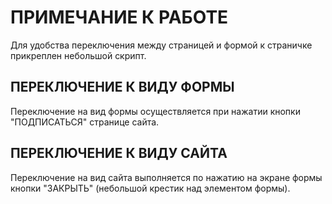 # ПРИМЕЧАНИЕ К РАБОТЕ

Для удобства переключения между страницей и формой к страничке прикреплен небольшой скрипт.

## ПЕРЕКЛЮЧЕНИЕ К ВИДУ ФОРМЫ

Переключение на вид формы осуществляется при нажатии кнопки "ПОДПИСАТЬСЯ" странице сайта.

## ПЕРЕКЛЮЧЕНИЕ К ВИДУ САЙТА

Переключение на вид сайта выполняется по нажатию на экране формы кнопки "ЗАКРЫТЬ" (небольшой крестик над элементом формы).
